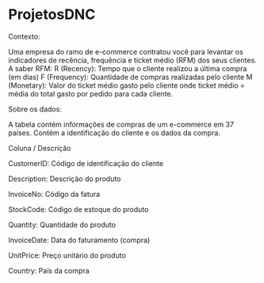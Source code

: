 # ProjetosDNC

Contexto:

Uma empresa do ramo de e-commerce contratou você para levantar os indicadores de recência, frequência e ticket médio (RFM) dos seus clientes. A saber RFM: R (Recency): Tempo que o cliente realizou a última compra (em dias) F (Frequency): Quantidade de compras realizadas pelo cliente M (Monetary): Valor do ticket médio gasto pelo cliente onde ticket médio = média do total gasto por pedido para cada cliente.


Sobre os dados:

A tabela contém informações de compras de um e-commerce em 37 países. Contém a identificação do cliente e os dados da compra.

Coluna / Descrição

CustomerID: Código de identificação do cliente

Description: Descrição do produto

InvoiceNo: Código da fatura

StockCode: Código de estoque do produto

Quantity: Quantidade do produto

InvoiceDate: Data do faturamento (compra)

UnitPrice: Preço unitário do produto

Country: País da compra
